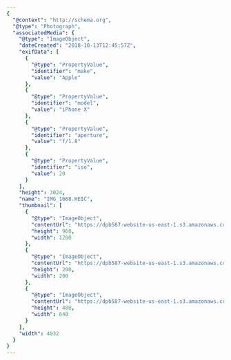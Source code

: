 ```yaml
---
{
  "@context": "http://schema.org",
  "@type": "Photograph",
  "associatedMedia": {
    "@type": "ImageObject",
    "dateCreated": "2018-10-13T12:45:57Z",
    "exifData": [
      {
        "@type": "PropertyValue",
        "identifier": "make",
        "value": "Apple"
      },
      {
        "@type": "PropertyValue",
        "identifier": "model",
        "value": "iPhone X"
      },
      {
        "@type": "PropertyValue",
        "identifier": "aperture",
        "value": "f/1.8"
      },
      {
        "@type": "PropertyValue",
        "identifier": "iso",
        "value": 20
      }
    ],
    "height": 3024,
    "name": "IMG_1668.HEIC",
    "thumbnail": [
      {
        "@type": "ImageObject",
        "contentUrl": "https://dpb587-website-us-east-1.s3.amazonaws.com/asset/gallery/2018-europe-trip/471575d7-fd98-7b08-4588-22292813c36c~1280.jpg",
        "height": 960,
        "width": 1280
      },
      {
        "@type": "ImageObject",
        "contentUrl": "https://dpb587-website-us-east-1.s3.amazonaws.com/asset/gallery/2018-europe-trip/471575d7-fd98-7b08-4588-22292813c36c~200x200.jpg",
        "height": 200,
        "width": 200
      },
      {
        "@type": "ImageObject",
        "contentUrl": "https://dpb587-website-us-east-1.s3.amazonaws.com/asset/gallery/2018-europe-trip/471575d7-fd98-7b08-4588-22292813c36c~640w.jpg",
        "height": 480,
        "width": 640
      }
    ],
    "width": 4032
  }
}
---
```

